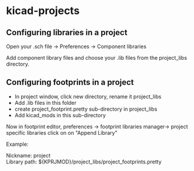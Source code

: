 # kicad-projects

## Configuring libraries in a project

Open your .sch file -> Preferences -> Component libraries  

Add component library files and choose your .lib files from the project_libs directory.  


## Configuring footprints in a project

* In project window, click new directory, rename it project_libs
* Add .lib files in this folder
* create project\_footprint.pretty sub-directory in project_libs
* Add kicad_mods in this sub-directory

Now in footprint editor, preferences -> footprint libraries manager-> project specific libraries click on on "Append Library"  

Example:  

Nickname: project  
Library path: ${KPRJMOD}/project\_libs/project\_footprints.pretty  




